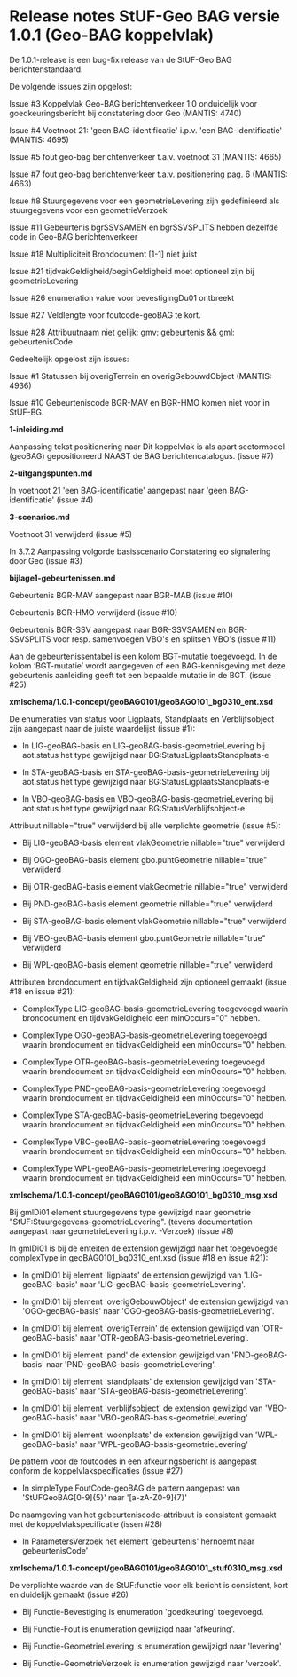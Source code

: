 # Release notes StUF-Geo BAG versie 1.0.1 (Geo-BAG koppelvlak)

De 1.0.1-release is een bug-fix release van de StUF-Geo BAG berichtenstandaard.

De volgende issues zijn opgelost:

Issue \#3 Koppelvlak Geo-BAG berichtenverkeer 1.0 onduidelijk voor
goedkeuringsbericht bij constatering door Geo (MANTIS: 4740)

Issue \#4 Voetnoot 21: 'geen BAG-identificatie' i.p.v. 'een BAG-identificatie'
(MANTIS: 4695)

Issue \#5 fout geo-bag berichtenverkeer t.a.v. voetnoot 31 (MANTIS: 4665)

Issue \#7 fout geo-bag berichtenverkeer t.a.v. positionering pag. 6 (MANTIS:
4663)

Issue \#8 Stuurgegevens voor een geometrieLevering zijn gedefinieerd als
stuurgegevens voor een geometrieVerzoek

Issue \#11 Gebeurtenis bgrSSVSAMEN en bgrSSVSPLITS hebben dezelfde code in
Geo-BAG berichtenverkeer

Issue \#18 Multipliciteit Brondocument [1-1] niet juist

Issue \#21 tijdvakGeldigheid/beginGeldigheid moet optioneel zijn bij
geometrieLevering

Issue \#26 enumeration value voor bevestigingDu01 ontbreekt

Issue \#27 Veldlengte voor foutcode-geoBAG te kort.

Issue \#28 Attribuutnaam niet gelijk: gmv: gebeurtenis && gml: gebeurtenisCode

Gedeeltelijk opgelost zijn issues:

Issue \#1 Statussen bij overigTerrein en overigGebouwdObject (MANTIS: 4936)

Issue \#10 Gebeurteniscode BGR-MAV en BGR-HMO komen niet voor in StUF-BG.

**1-inleiding.md**

Aanpassing tekst positionering naar Dit koppelvlak is als apart sectormodel
(geoBAG) gepositioneerd NAAST de BAG berichtencatalogus. (issue \#7)

**2-uitgangspunten.md**

In voetnoot 21 'een BAG-identificatie' aangepast naar 'geen BAG-identificatie'
(issue \#4)

**3-scenarios.md**

Voetnoot 31 verwijderd (issue \#5)

In 3.7.2 Aanpassing volgorde basisscenario Constatering eo signalering door Geo
(issue \#3)

**bijlage1-gebeurtenissen.md**

Gebeurtenis BGR-MAV aangepast naar BGR-MAB (issue \#10)

Gebeurtenis BGR-HMO verwijderd (issue \#10)

Gebeurtenis BGR-SSV aangepast naar BGR-SSVSAMEN en BGR-SSVSPLITS voor resp.
samenvoegen VBO's en splitsen VBO's (issue \#11)

Aan de gebeurtenissentabel is een kolom BGT-mutatie toegevoegd. In de kolom
‘BGT-mutatie’ wordt aangegeven of een BAG-kennisgeving met deze gebeurtenis
aanleiding geeft tot een bepaalde mutatie in de BGT. (issue \#25)

**xmlschema/1.0.1-concept/geoBAG0101/geoBAG0101\_bg0310\_ent.xsd**

De enumeraties van status voor Ligplaats, Standplaats en Verblijfsobject zijn
aangepast naar de juiste waardelijst (issue \#1):

-   In LIG-geoBAG-basis en LIG-geoBAG-basis-geometrieLevering bij aot.status het
    type gewijzigd naar BG:StatusLigplaatsStandplaats-e

-   In STA-geoBAG-basis en STA-geoBAG-basis-geometrieLevering bij aot.status het
    type gewijzigd naar BG:StatusLigplaatsStandplaats-e

-   In VBO-geoBAG-basis en VBO-geoBAG-basis-geometrieLevering bij aot.status het
    type gewijzigd naar BG:StatusVerblijfsobject-e

Attribuut nillable="true" verwijderd bij alle verplichte geometrie (issue \#5):

-   Bij LIG-geoBAG-basis element vlakGeometrie nillable="true" verwijderd

-   Bij OGO-geoBAG-basis element gbo.puntGeometrie nillable="true" verwijderd

-   Bij OTR-geoBAG-basis element vlakGeometrie nillable="true" verwijderd

-   Bij PND-geoBAG-basis element geometrie nillable="true" verwijderd

-   Bij STA-geoBAG-basis element vlakGeometrie nillable="true" verwijderd

-   Bij VBO-geoBAG-basis element gbo.puntGeometrie nillable="true" verwijderd

-   Bij WPL-geoBAG-basis element geometrie nillable="true" verwijderd

Attributen brondocument en tijdvakGeldigheid zijn optioneel gemaakt (issue \#18
en issue \#21):

-   ComplexType LIG-geoBAG-basis-geometrieLevering toegevoegd waarin
    brondocument en tijdvakGeldigheid een minOccurs="0" hebben.

-   ComplexType OGO-geoBAG-basis-geometrieLevering toegevoegd waarin
    brondocument en tijdvakGeldigheid een minOccurs="0" hebben.

-   ComplexType OTR-geoBAG-basis-geometrieLevering toegevoegd waarin
    brondocument en tijdvakGeldigheid een minOccurs="0" hebben.

-   ComplexType PND-geoBAG-basis-geometrieLevering toegevoegd waarin
    brondocument en tijdvakGeldigheid een minOccurs="0" hebben.

-   ComplexType STA-geoBAG-basis-geometrieLevering toegevoegd waarin
    brondocument en tijdvakGeldigheid een minOccurs="0" hebben.

-   ComplexType VBO-geoBAG-basis-geometrieLevering toegevoegd waarin
    brondocument en tijdvakGeldigheid een minOccurs="0" hebben.

-   ComplexType WPL-geoBAG-basis-geometrieLevering toegevoegd waarin
    brondocument en tijdvakGeldigheid een minOccurs="0" hebben.

**xmlschema/1.0.1-concept/geoBAG0101/geoBAG0101\_bg0310\_msg.xsd**

Bij gmlDi01 element stuurgegevens type gewijzigd naar geometrie
"StUF:Stuurgegevens-geometrieLevering". (tevens documentation aangepast naar
geometrieLevering i.p.v. -Verzoek) (issue \#8)

In gmlDi01 is bij de enteiten de extension gewijzigd naar het toegevoegde
complexType in geoBAG0101\_bg0310\_ent.xsd (issue \#18 en issue \#21):

-   In gmlDi01 bij element 'ligplaats' de extension gewijzigd van
    'LIG-geoBAG-basis' naar 'LIG-geoBAG-basis-geometrieLevering'.

-   In gmlDi01 bij element 'overigGebouwObject' de extension gewijzigd van
    'OGO-geoBAG-basis' naar 'OGO-geoBAG-basis-geometrieLevering'.

-   In gmlDi01 bij element 'overigTerrein' de extension gewijzigd van
    'OTR-geoBAG-basis' naar 'OTR-geoBAG-basis-geometrieLevering'.

-   In gmlDi01 bij element 'pand' de extension gewijzigd van 'PND-geoBAG-basis'
    naar 'PND-geoBAG-basis-geometrieLevering'.

-   In gmlDi01 bij element 'standplaats' de extension gewijzigd van
    'STA-geoBAG-basis' naar 'STA-geoBAG-basis-geometrieLevering'.

-   In gmlDi01 bij element 'verblijfsobject' de extension gewijzigd van
    'VBO-geoBAG-basis' naar 'VBO-geoBAG-basis-geometrieLevering'

-   In gmlDi01 bij element 'woonplaats' de extension gewijzigd van
    'WPL-geoBAG-basis' naar 'WPL-geoBAG-basis-geometrieLevering'

De pattern voor de foutcodes in een afkeuringsbericht is aangepast conform de
koppelvlakspecificaties (issue \#27)

-   In simpleType FoutCode-geoBAG de pattern aangepast van 'StUFGeoBAG[0-9]{5}'
    naar '[a-zA-Z0-9]{7}'

De naamgeving van het gebeurteniscode-attribuut is consistent gemaakt met de
koppelvlakspecificatie (issen \#28)

-   In ParametersVerzoek het element 'gebeurtenis' hernoemt naar
    gebeurtenisCode'

**xmlschema/1.0.1-concept/geoBAG0101/geoBAG0101\_stuf0310\_msg.xsd**

De verplichte waarde van de StUF:functie voor elk bericht is consistent, kort en
duidelijk gemaakt (issue \#26)

-   Bij Functie-Bevestiging is enumeration 'goedkeuring' toegevoegd.

-   Bij Functie-Fout is enumeration gewijzigd naar 'afkeuring'.

-   Bij Functie-GeometrieLevering is enumeration gewijzigd naar 'levering'

-   Bij Functie-GeometrieVerzoek is enumeration gewijzigd naar 'verzoek'.
